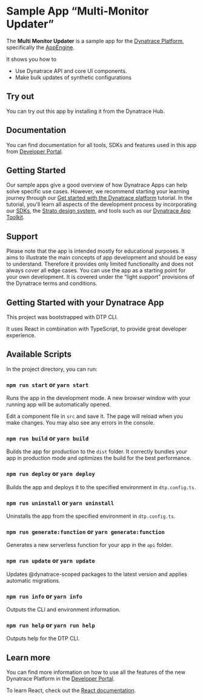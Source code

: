 # Sample App “Multi-Monitor Updater”

The **Multi Monitor Updater** is a sample app for the [Dynatrace Platform](https://www.dynatrace.com/platform/), specifically the [AppEngine](https://www.dynatrace.com/platform/appengine/). 

It shows you how to
* Use Dynatrace API and core UI components.
* Make bulk updates of synthetic configurations


## Try out

You can try out this app by installing it from the Dynatrace Hub.


## Documentation

You can find documentation for all tools, SDKs and features used in this app from [Developer Portal](https://developer.dynatrace.com/preview/sample-apps/multi-monitor-updater/).


## Getting Started
Our sample apps give a good overview of how Dynatrace Apps can help solve specific use cases. However, we recommend starting your learning journey through our [Get started with the Dynatrace platform](https://developer.dynatracelabs.com/getting-started/tutorial/) tutorial. In the tutorial, you'll learn all aspects of the development process by incorporating our [SDKs](https://developer.dynatracelabs.com/reference/sdks/), the [Strato design system](https://developer.dynatracelabs.com/reference/design-system/), and tools such as our [Dynatrace App Toolkit](https://developer.dynatracelabs.com/reference/cli/).


## Support

Please note that the app is intended mostly for educational purposes. It aims to illustrate the main concepts of app development and should be easy to understand. Therefore it provides only limited functionality and does not always cover all edge cases. You can use the app as a starting point for your own development. It is covered under the “light support” provisions of the Dynatrace terms and conditions.

## Getting Started with your Dynatrace App

This project was bootstrapped with DTP CLI.

It uses React in combination with TypeScript, to provide great developer experience.

## Available Scripts

In the project directory, you can run:

### `npm run start` or `yarn start`

Runs the app in the development mode.
A new browser window with your running app will be automatically opened.

Edit a component file in `src` and save it. The page will reload when you make changes.
You may also see any errors in the console.

### `npm run build` or `yarn build`

Builds the app for production to the `dist` folder.
It correctly bundles your app in production mode and optimizes the build for the best performance.

### `npm run deploy` or `yarn deploy`

Builds the app and deploys it to the specified environment in `dtp.config.ts`.

### `npm run uninstall` or `yarn uninstall`

Uninstalls the app from the specified environment in `dtp.config.ts`.

### `npm run generate:function` or `yarn generate:function`

Generates a new serverless function for your app in the `api` folder.

### `npm run update` or `yarn update`

Updates @dynatrace-scoped packages to the latest version and applies automatic migrations.

### `npm run info` or `yarn info`

Outputs the CLI and environment information.

### `npm run help` or `yarn run help`

Outputs help for the DTP CLI.

## Learn more

You can find more information on how to use all the features of the new Dynatrace Platform in the [Developer Portal](https://developer.dynatracelabs.com/).

To learn React, check out the [React documentation](https://reactjs.org/).
